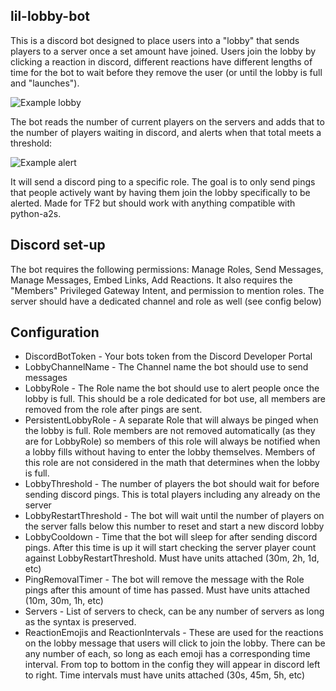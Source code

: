 ## lil-lobby-bot
This is a discord bot designed to place users into a "lobby" that sends players to a server once a set amount have joined. 
Users join the lobby by clicking a reaction in discord, different reactions have different lengths of time for the bot to wait before they remove the user (or until the lobby is full and "launches").

![Example lobby](https://i.imgur.com/Zxvdfil.png)

The bot reads the number of current players on the servers and adds that to the number of players waiting in discord, and alerts when that total meets a threshold:

![Example alert](https://i.imgur.com/ATHpA3z.png)

It will send a discord ping to a specific role. The goal is to only send pings that people actively want by having them join the lobby specifically to be alerted.
Made for TF2 but should work with anything compatible with python-a2s.
## Discord set-up
The bot requires the following permissions: Manage Roles, Send Messages, Manage Messages, Embed Links, Add Reactions. It also requires the "Members" Privileged Gateway Intent, and permission to mention roles.
The server should have a dedicated channel and role as well (see config below)
## Configuration
- DiscordBotToken - Your bots token from the Discord Developer Portal
- LobbyChannelName - The Channel name the bot should use to send messages
- LobbyRole - The Role name the bot should use to alert people once the lobby is full. This should be a role dedicated for bot use, all members are removed from the role after pings are sent.
- PersistentLobbyRole - A separate Role that will always be pinged when the lobby is full. Role members are not removed automatically (as they are for LobbyRole) so members of this role will  always be notified when a lobby fills without having to enter the lobby themselves. Members of this role are not considered in the math that determines when the lobby is full.
- LobbyThreshold - The number of players the bot should wait for before sending discord pings. This is total players including any already on the server
- LobbyRestartThreshold - The bot will wait until the number of players on the server falls below this number to reset and start a new discord lobby
- LobbyCooldown - Time that the bot will sleep for after sending discord pings. After this time is up it will start checking the server player count against LobbyRestartThreshold. Must have units attached (30m, 2h, 1d, etc) 
- PingRemovalTimer - The bot will remove the message with the Role pings after this amount of time has passed. Must have units attached (10m, 30m, 1h, etc) 
- Servers - List of servers to check, can be any number of servers as long as the syntax is preserved.
- ReactionEmojis and ReactionIntervals - These are used for the reactions on the lobby message that users will click to join the lobby. There can be any number of each, so long as each emoji has a corresponding time interval. From top to bottom in the config they will appear in discord left to right. Time intervals must have units attached (30s, 45m, 5h, etc) 
